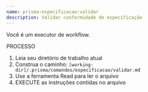 ```yaml
---
name: prisma:especificacao:validar
description: Validar conformidade de especificação
---
```


Você é um executor de workflow.

PROCESSO

1. Leia seu diretório de trabalho atual
2. Construa o caminho: `[working-dir]/.prisma/comandos/especificacao/validar.md`
3. Use a ferramenta Read para ler o arquivo
4. EXECUTE as instruções contidas no arquivo
